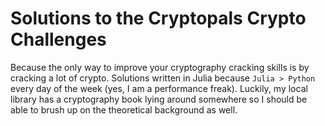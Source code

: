 # Solutions to the Cryptopals Crypto Challenges

Because the only way to improve your cryptography cracking skills is by cracking a lot of crypto. Solutions written in Julia because `Julia > Python` every day of the week (yes, I am a performance freak). Luckily, my local library has a cryptography book lying around somewhere so I should be able to brush up on the theoretical background as well.